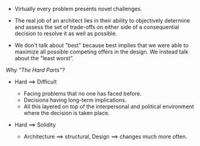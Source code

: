 * Virtually every problem presents novel challenges.
* The real job of an architect lies in their ability to objectively determine and assess the set of trade-offs on either side of a consequential decision to resolve it as well as possible.

* We don't talk about "best" because best implies that we were able to maximize all possible competing offers in the design. We instead talk about the "least worst".

*Why "The Hard Parts"?*
* Hard ==> Difficult
    * Facing problems that no one has faced before.
    * Decisions having long-term implications.
    * All this layered on top of the interpersonal and political environment where the decision is taken place.

* Hard ==> Solidity
    * Architecture ==> structural, Design ==> changes much more often.